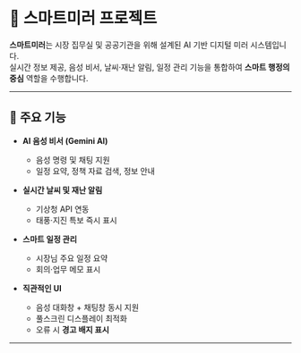 # 🌟 스마트미러 프로젝트

**스마트미러**는 시장 집무실 및 공공기관을 위해 설계된 AI 기반 디지털 미러 시스템입니다.  
실시간 정보 제공, 음성 비서, 날씨·재난 알림, 일정 관리 기능을 통합하여 **스마트 행정의 중심** 역할을 수행합니다.  

---

## 🚀 주요 기능
- **AI 음성 비서 (Gemini AI)**  
  - 음성 명령 및 채팅 지원  
  - 일정 요약, 정책 자료 검색, 정보 안내  

- **실시간 날씨 및 재난 알림**  
  - 기상청 API 연동  
  - 태풍·지진 특보 즉시 표시  

- **스마트 일정 관리**  
  - 시장님 주요 일정 요약  
  - 회의·업무 메모 표시  

- **직관적인 UI**  
  - 음성 대화창 + 채팅창 동시 지원  
  - 풀스크린 디스플레이 최적화  
  - 오류 시 **경고 배지 표시**  

---
